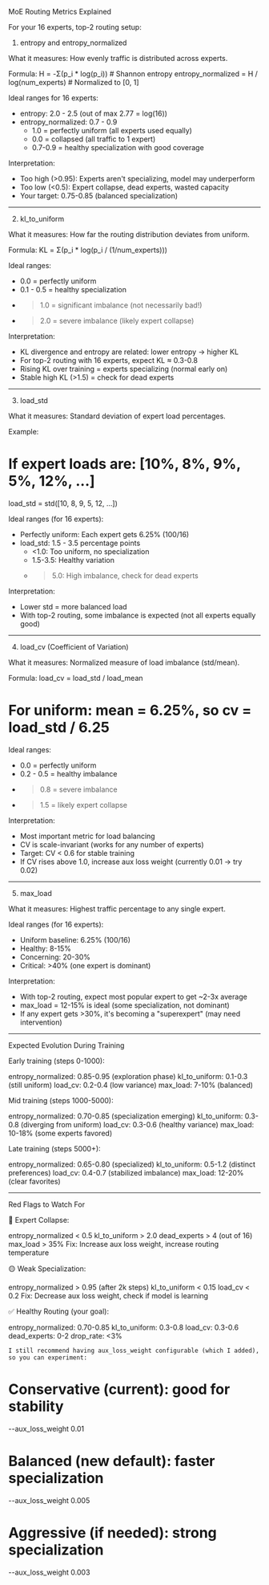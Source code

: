   MoE Routing Metrics Explained

  For your 16 experts, top-2 routing setup:

  1. entropy and entropy_normalized

  What it measures: How evenly traffic is distributed across experts.

  Formula:
  H = -Σ(p_i * log(p_i))  # Shannon entropy
  entropy_normalized = H / log(num_experts)  # Normalized to [0, 1]

  Ideal ranges for 16 experts:
  - entropy: 2.0 - 2.5 (out of max 2.77 = log(16))
  - entropy_normalized: 0.7 - 0.9
    - 1.0 = perfectly uniform (all experts used equally)
    - 0.0 = collapsed (all traffic to 1 expert)
    - 0.7-0.9 = healthy specialization with good coverage

  Interpretation:
  - Too high (>0.95): Experts aren't specializing, model may underperform
  - Too low (<0.5): Expert collapse, dead experts, wasted capacity
  - Your target: 0.75-0.85 (balanced specialization)

  ---
  2. kl_to_uniform

  What it measures: How far the routing distribution deviates from uniform.

  Formula:
  KL = Σ(p_i * log(p_i / (1/num_experts)))

  Ideal ranges:
  - 0.0 = perfectly uniform
  - 0.1 - 0.5 = healthy specialization
  - >1.0 = significant imbalance (not necessarily bad!)
  - >2.0 = severe imbalance (likely expert collapse)

  Interpretation:
  - KL divergence and entropy are related: lower entropy → higher KL
  - For top-2 routing with 16 experts, expect KL ≈ 0.3-0.8
  - Rising KL over training = experts specializing (normal early on)
  - Stable high KL (>1.5) = check for dead experts

  ---
  3. load_std

  What it measures: Standard deviation of expert load percentages.

  Example:
  # If expert loads are: [10%, 8%, 9%, 5%, 12%, ...]
  load_std = std([10, 8, 9, 5, 12, ...])

  Ideal ranges (for 16 experts):
  - Perfectly uniform: Each expert gets 6.25% (100/16)
  - load_std: 1.5 - 3.5 percentage points
    - <1.0: Too uniform, no specialization
    - 1.5-3.5: Healthy variation
    - >5.0: High imbalance, check for dead experts

  Interpretation:
  - Lower std = more balanced load
  - With top-2 routing, some imbalance is expected (not all experts equally good)

  ---
  4. load_cv (Coefficient of Variation)

  What it measures: Normalized measure of load imbalance (std/mean).

  Formula:
  load_cv = load_std / load_mean
  # For uniform: mean = 6.25%, so cv = load_std / 6.25

  Ideal ranges:
  - 0.0 = perfectly uniform
  - 0.2 - 0.5 = healthy imbalance
  - >0.8 = severe imbalance
  - >1.5 = likely expert collapse

  Interpretation:
  - Most important metric for load balancing
  - CV is scale-invariant (works for any number of experts)
  - Target: CV < 0.6 for stable training
  - If CV rises above 1.0, increase aux loss weight (currently 0.01 → try 0.02)

  ---
  5. max_load

  What it measures: Highest traffic percentage to any single expert.

  Ideal ranges (for 16 experts):
  - Uniform baseline: 6.25% (100/16)
  - Healthy: 8-15%
  - Concerning: 20-30%
  - Critical: >40% (one expert is dominant)

  Interpretation:
  - With top-2 routing, expect most popular expert to get ~2-3x average
  - max_load = 12-15% is ideal (some specialization, not dominant)
  - If any expert gets >30%, it's becoming a "superexpert" (may need intervention)

  ---
  Expected Evolution During Training

  Early training (steps 0-1000):

  entropy_normalized: 0.85-0.95  (exploration phase)
  kl_to_uniform: 0.1-0.3         (still uniform)
  load_cv: 0.2-0.4               (low variance)
  max_load: 7-10%                (balanced)

  Mid training (steps 1000-5000):

  entropy_normalized: 0.70-0.85  (specialization emerging)
  kl_to_uniform: 0.3-0.8         (diverging from uniform)
  load_cv: 0.3-0.6               (healthy variance)
  max_load: 10-18%               (some experts favored)

  Late training (steps 5000+):

  entropy_normalized: 0.65-0.80  (specialized)
  kl_to_uniform: 0.5-1.2         (distinct preferences)
  load_cv: 0.4-0.7               (stabilized imbalance)
  max_load: 12-20%               (clear favorites)

  ---
  Red Flags to Watch For

  🚨 Expert Collapse:

  entropy_normalized < 0.5
  kl_to_uniform > 2.0
  dead_experts > 4 (out of 16)
  max_load > 35%
  Fix: Increase aux loss weight, increase routing temperature

  🟡 Weak Specialization:

  entropy_normalized > 0.95 (after 2k steps)
  kl_to_uniform < 0.15
  load_cv < 0.2
  Fix: Decrease aux loss weight, check if model is learning

  ✅ Healthy Routing (your goal):

  entropy_normalized: 0.70-0.85
  kl_to_uniform: 0.3-0.8
  load_cv: 0.3-0.6
  dead_experts: 0-2
  drop_rate: <3%





    I still recommend having aux_loss_weight configurable (which I added), so you can experiment:
  # Conservative (current): good for stability
  --aux_loss_weight 0.01

  # Balanced (new default): faster specialization
  --aux_loss_weight 0.005

  # Aggressive (if needed): strong specialization
  --aux_loss_weight 0.003
